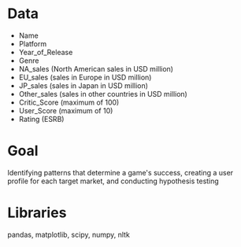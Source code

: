 # Data
- Name
- Platform
- Year_of_Release
- Genre
- NA_sales (North American sales in USD million)
- EU_sales (sales in Europe in USD million)
- JP_sales (sales in Japan in USD million)
- Other_sales (sales in other countries in USD million)
- Critic_Score (maximum of 100)
- User_Score (maximum of 10)
- Rating (ESRB)
# Goal
Identifying patterns that determine a game's success, creating a user profile for each target market, and conducting hypothesis testing

# Libraries
pandas, matplotlib, scipy, numpy, nltk
